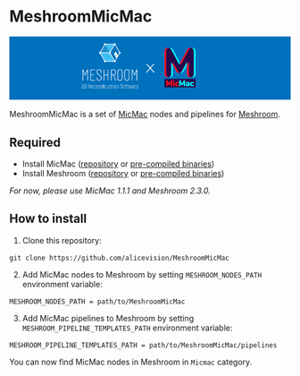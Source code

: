 # MeshroomMicMac

![](./assets/banner_meshroomMicmac.jpg)

MeshroomMicMac is a set of [MicMac](https://github.com/micmacIGN/micmac) nodes and pipelines for [Meshroom](https://github.com/alicevision/Meshroom).

## Required

- Install MicMac ([repository](https://github.com/micmacIGN/micmac) or [pre-compiled binaries](https://github.com/micmacIGN/micmac/releases))
- Install Meshroom ([repository](https://github.com/alicevision/Meshroom) or [pre-compiled binaries](https://github.com/alicevision/Meshroom/releases))

*For now, please use MicMac 1.1.1 and Meshroom 2.3.0.*

## How to install 

1) Clone this repository: 
```
git clone https://github.com/alicevision/MeshroomMicMac
```

2) Add MicMac nodes to Meshroom by setting `MESHROOM_NODES_PATH` environment variable:
```
MESHROOM_NODES_PATH = path/to/MeshroomMicMac
```

3) Add MicMac pipelines to Meshroom by setting `MESHROOM_PIPELINE_TEMPLATES_PATH` environment variable:
```
MESHROOM_PIPELINE_TEMPLATES_PATH = path/to/MeshroomMicMac/pipelines
```

You can now find MicMac nodes in Meshroom in `Micmac` category.
